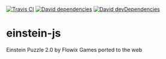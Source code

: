 [![Travis CI](https://img.shields.io/travis/sim642/einstein-js/master.svg)](https://travis-ci.org/sim642/einstein-js)
[![David dependencies](https://img.shields.io/david/sim642/einstein-js/master.svg)](https://david-dm.org/sim642/einstein-js/master)
[![David devDependencies](https://img.shields.io/david/dev/sim642/einstein-js/master.svg)](https://david-dm.org/sim642/einstein-js/master?type=dev)

# einstein-js
Einstein Puzzle 2.0 by Flowix Games ported to the web
